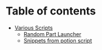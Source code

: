 # Table of contents

* [Various Scripts](README.md)
  * [Random Part Launcher](various-scripts/random-part-launcher.md)
  * [Snippets from potion script](various-scripts/snippets-from-potion-script.md)
